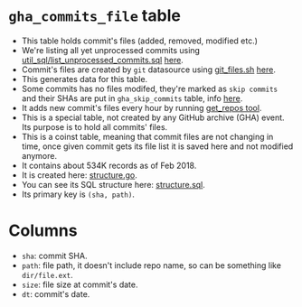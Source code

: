 # `gha_commits_file` table

- This table holds commit's files (added, removed, modified etc.)
- We're listing all yet unprocessed commits using [util_sql/list_unprocessed_commits.sql](https://github.com/cncf/devstats/blob/master/util_sql/list_unprocessed_commits.sql) [here](https://github.com/cncf/devstats/blob/master/cmd/get_repos/get_repos.go#L468-L495).
- Commit's files are created by `git` datasource using [git_files.sh](https://github.com/cncf/devstats/blob/master/git/git_files.sh) [here](https://github.com/cncf/devstats/blob/master/cmd/get_repos/get_repos.go#L356-L441).
- This generates data for this table.
- Some commits has no files modifed, they're marked as `skip commits` and their SHAs are put in `gha_skip_commits` table, info [here](https://github.com/cncf/devstats/blob/master/docs/tables/gha_skip_commits.md).
- It adds new commit's files every hour by running [get_repos tool](https://github.com/cncf/devstats/blob/master/cmd/get_repos/get_repos.go).
- This is a special table, not created by any GitHub archive (GHA) event. Its purpose is to hold all commits' files.
- This is a coinst table, meaning that commit files are not changing in time, once given commit gets its file list it is saved here and not modified anymore.
- It contains about 534K records as of Feb 2018.
- It is created here: [structure.go](https://github.com/cncf/devstats/blob/master/structure.go#L965-L978).
- You can see its SQL structure here: [structure.sql](https://github.com/cncf/devstats/blob/master/structure.sql#L180-L185).
- Its primary key is `(sha, path)`.

# Columns

- `sha`: commit SHA.
- `path`: file path, it doesn't include repo name, so can be something like `dir/file.ext`.
- `size`: file size at commit's date.
- `dt`: commit's date.

